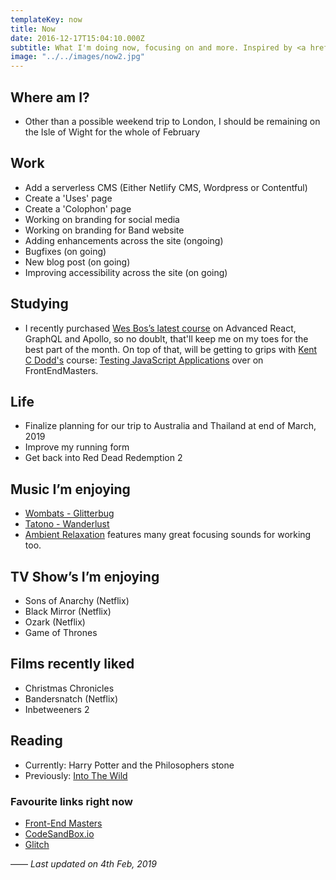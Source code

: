 ```yaml
---
templateKey: now
title: Now
date: 2016-12-17T15:04:10.000Z
subtitle: What I'm doing now, focusing on and more. Inspired by <a href="https://nownownow.com/about">NowNowNow</a>
image: "../../images/now2.jpg"
---
```


## Where am I?
 - Other than a possible weekend trip to London, I should be remaining on the Isle of Wight for the whole of February

## Work
- Add a serverless CMS (Either Netlify CMS, Wordpress or Contentful)
- Create a 'Uses' page
- Create a 'Colophon' page
- Working on branding for social media
- Working on branding for Band website
- Adding enhancements across the site (ongoing)
- Bugfixes (on going)
- New blog post (on going)
- Improving accessibility across the site (on going)

## Studying
- I recently purchased <a href="https://advancedreact.com/">Wes Bos’s latest course</a> on Advanced React, GraphQL and Apollo, so no doublt, that'll keep me on my toes for the best part of the month. On top of that, will be getting to grips with <a href="https://twitter.com/kentcdodds">Kent C Dodd's</a> course: <a href="https://frontendmasters.com/courses/testing-javascript/">Testing JavaScript Applications</a> over on FrontEndMasters.


## Life
- Finalize planning for our trip to Australia and Thailand at end of March, 2019
- Improve my running form
- Get back into Red Dead Redemption 2


## Music I’m enjoying
- <a href="https://open.spotify.com/album/5eMwZy5R5qZB3v3lBumnFZ?si=ymXECYNURimMEnsiC6hUqQ">Wombats - Glitterbug</a>
- <a href="https://open.spotify.com/album/7avB9h2BU0gQGBr8bIR9EO?si=Ys59Zuc0RM-mlLLIKDmgzA">Tatono - Wanderlust</a>
- <a href="https://open.spotify.com/user/spotify/playlist/37i9dQZF1DX3Ogo9pFvBkY?si=OIRST8ZGRJmWFsmEyJUfyg">Ambient Relaxation</a> features many great focusing sounds for working too.

## TV Show’s I’m enjoying
- Sons of Anarchy (Netflix)
- Black Mirror (Netflix)
- Ozark (Netflix)
- Game of Thrones

## Films recently liked
- Christmas Chronicles
- Bandersnatch (Netflix)
- Inbetweeners 2

## Reading
- Currently: Harry Potter and the Philosophers stone
- Previously: <a href="https://www.amazon.co.uk/Into-Wild-Jon-Krakauer/dp/033045367X">Into The Wild</a>


### Favourite links right now
- <a href="https://frontendmasters.com">Front-End Masters</a>
- <a href="https://codesandbox.io">CodeSandBox.io</a>
- <a href="https://glitch.com/">Glitch</a>


—— 
*Last updated  on 4th Feb, 2019*
